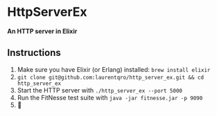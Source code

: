 # HttpServerEx

**An HTTP server in Elixir**

## Instructions

1. Make sure you have Elixir (or Erlang) installed: `brew install elixir`
2. `git clone git@github.com:laurentqro/http_server_ex.git && cd http_server_ex`
2. Start the HTTP server with `./http_server_ex --port 5000`
2. Run the FitNesse test suite with `java -jar fitnesse.jar -p 9090`
3. :tada:
